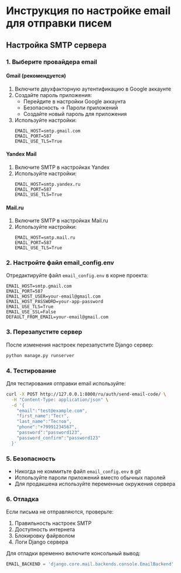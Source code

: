 # Инструкция по настройке email для отправки писем

## Настройка SMTP сервера

### 1. Выберите провайдера email

#### Gmail (рекомендуется)
1. Включите двухфакторную аутентификацию в Google аккаунте
2. Создайте пароль приложения:
   - Перейдите в настройки Google аккаунта
   - Безопасность → Пароли приложений
   - Создайте новый пароль для приложения
3. Используйте настройки:
   ```
   EMAIL_HOST=smtp.gmail.com
   EMAIL_PORT=587
   EMAIL_USE_TLS=True
   ```

#### Yandex Mail
1. Включите SMTP в настройках Yandex
2. Используйте настройки:
   ```
   EMAIL_HOST=smtp.yandex.ru
   EMAIL_PORT=587
   EMAIL_USE_TLS=True
   ```

#### Mail.ru
1. Включите SMTP в настройках Mail.ru
2. Используйте настройки:
   ```
   EMAIL_HOST=smtp.mail.ru
   EMAIL_PORT=587
   EMAIL_USE_TLS=True
   ```

### 2. Настройте файл email_config.env

Отредактируйте файл `email_config.env` в корне проекта:

```env
EMAIL_HOST=smtp.gmail.com
EMAIL_PORT=587
EMAIL_HOST_USER=your-email@gmail.com
EMAIL_HOST_PASSWORD=your-app-password
EMAIL_USE_TLS=True
EMAIL_USE_SSL=False
DEFAULT_FROM_EMAIL=your-email@gmail.com
```

### 3. Перезапустите сервер

После изменения настроек перезапустите Django сервер:

```bash
python manage.py runserver
```

### 4. Тестирование

Для тестирования отправки email используйте:

```bash
curl -X POST http://127.0.0.1:8000/ru/auth/send-email-code/ \
  -H "Content-Type: application/json" \
  -d '{
    "email":"test@example.com",
    "first_name":"Тест",
    "last_name":"Тестов",
    "phone":"+79991234567",
    "password":"password123",
    "password_confirm":"password123"
  }'
```

### 5. Безопасность

- Никогда не коммитьте файл `email_config.env` в git
- Используйте пароли приложений вместо обычных паролей
- Для продакшена используйте переменные окружения сервера

### 6. Отладка

Если письма не отправляются, проверьте:

1. Правильность настроек SMTP
2. Доступность интернета
3. Блокировку файрволом
4. Логи Django сервера

Для отладки временно включите консольный вывод:

```python
EMAIL_BACKEND = 'django.core.mail.backends.console.EmailBackend'
```


